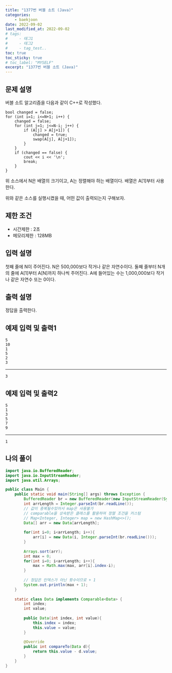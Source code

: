 ```yaml
---
title: "1377번 버블 소트 (Java)"
categories: 
    - baekjoon
date: 2022-09-02
last_modified_at: 2022-09-02
# tags:
#     - 태그1
#     - 태그2
#     - tag_test..
toc: true
toc_sticky: true
# toc_label: "MYSELF"
excerpt: "1377번 버블 소트 (Java)"
---
```

## 문제 설명

버블 소트 알고리즘을 다음과 같이 C++로 작성했다.

    bool changed = false;
    for (int i=1; i<=N+1; i++) {
        changed = false;
        for (int j=1; j<=N-i; j++) {
            if (A[j] > A[j+1]) {
                changed = true;
                swap(A[j], A[j+1]);
            }
        }
        if (changed == false) {
            cout << i << '\n';
            break;
        }
    }

위 소스에서 N은 배열의 크기이고, A는 정렬해야 하는 배열이다. 배열은 A[1]부터 사용한다.

위와 같은 소스를 실행시켰을 때, 어떤 값이 출력되는지 구해보자.

## 제한 조건

- 시간제한 : 2초
- 메모리제한 : 128MB

## 입력 설명

첫째 줄에 N이 주어진다. N은 500,000보다 작거나 같은 자연수이다. 둘째 줄부터 N개의 줄에 A[1]부터 A[N]까지 하나씩 주어진다. A에 들어있는 수는 1,000,000보다 작거나 같은 자연수 또는 0이다.

## 출력 설명

정답을 출력한다.

## 예제 입력 및 출력1

    5
    10
    1
    5
    2
    3
<hr>

    3

## 예제 입력 및 출력2

    5
    1
    3
    5
    7
    9
<hr>

    1

## 나의 풀이

```java
import java.io.BufferedReader;
import java.io.InputStreamReader;
import java.util.Arrays;

public class Main {
    public static void main(String[] args) throws Exception {
        BufferedReader br = new BufferedReader(new InputStreamReader(System.in));
        int arrLength = Integer.parseInt(br.readLine());
        // 값이 중복될수있어서 map은 사용불가
        // comparable을 상속받은 클래스를 활용하여 정렬 조건을 커스텀
        // Map<Integer, Integer> map = new HashMap<>(); 
        Data[] arr = new Data[arrLength];
        
        for(int i=0; i<arrLength; i++){
            arr[i] = new Data(i, Integer.parseInt(br.readLine()));
        }
        
        Arrays.sort(arr);
        int max = 0;
        for(int i=0; i<arrLength; i++){
            max = Math.max(max, arr[i].index-i);
        }
        
        // 정답은 인덱스가 아닌 횟수이므로 + 1
        System.out.println(max + 1);
    }
    
    static class Data implements Comparable<Data> {
        int index;
        int value;
        
        public Data(int index, int value){
            this.index = index;
            this.value = value;
        }
        
        @Override
        public int compareTo(Data d){
            return this.value - d.value;
        }
    }
}
```
